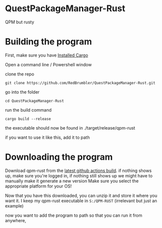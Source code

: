 # QuestPackageManager-Rust

QPM but rusty

# Building the program

First, make sure you have [Installed Cargo](https://doc.rust-lang.org/cargo/getting-started/installation.html)

Open a command line / Powershell window

clone the repo

```
git clone https://github.com/RedBrumbler/QuestPackageManager-Rust.git
```

go into the folder

```
cd QuestPackageManager-Rust
```

run the build command

```
cargo build --release
```

the executable should now be found in ./target/release/qpm-rust

if you want to use it like this, add it to path

# Downloading the program

Download qpm-rust from the [latest github actions build](https://github.com/RedBrumbler/QuestPackageManager-Rust/actions/workflows/cargo-build.yml).
if nothing shows up, make sure you're logged in, if nothing still shows up we might have to manually make it generate a new version
Make sure you select the appropriate platform for your OS!

Now that you have this downloaded, you can unzip it and store it where you want it. I keep my qpm-rust executable in `S:/QPM-RUST` (irrelevant but just an example)

now you want to add the program to path so that you can run it from anywhere, 